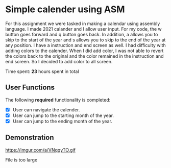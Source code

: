 # Simple calender using ASM

For this assignment we were tasked in making a calendar using assembly language. I made 2021 calander and I allow user input.
For my code, the w button goes forward and q button goes back. In addition, a allows you to skip to the start of the year and
s allows you to skip to the end of the year at any position. I have a instruction and end screen as well. I had difficulty
with adding colors to the calender. When I did add color, I was not able to revert the colors back to the original and the
color remained in the instruction and end screen. So I decided to add color to all screen.

Time spent: **23** hours spent in total

## User Functions

The following **required** functionality is completed:

- [x] User can navigate the calender.
- [x] User can jump to the starting month of the year.
- [x] User can jump to the ending month of the year.

## Demonstration

https://imgur.com/a/VNqqyTO.gif

File is too large

